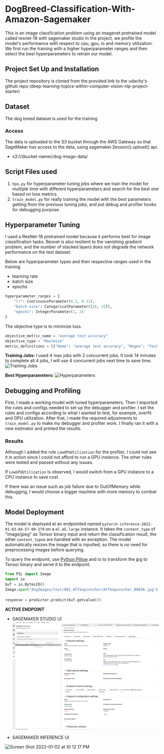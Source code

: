 # DogBreed-Classification-With-Amazon-Sagemaker
This is an image classfication problem using an imagenet pretrained model called resnet-18 with sagemaker studio 
In the project, we profile the model's performance with respect to cpu, gpu, io and memory utilization. We first run the training with a higher hyperparameter ranges and then select the best hyperparameters to retrain our model. 

## Project Set Up and Installation
The project repository is cloned from the provided link to the udacity's github repo (deep-learning-topics-within-computer-vision-nlp-project-starter)

## Dataset
The dog breed dataset is used for the training 

### Access
The data is uploaded to the S3 bucket through the AWS Gateway so that SageMaker has access to the data, using sagemaker.Session().upload() api.
- s3://{bucket-name}/dog-image-data/

## Script Files used
1. `hpo.py` for hyperparameter tuning jobs where we train the model for multiple time with different hyperparameters and search for the best one based on loss metrics.
2. `train_model.py` for really training the model with the best parameters getting from the previous tuning jobs, and put debug and profiler hooks for debugging purpose.


## Hyperparameter Tuning
I used a ResNet-18 pretrained model because it performs best for image classification tasks. Resnet is also resilient to the vanishing gradient problem, and the number of stacked layers does not degrade the network performance on the test dataset.

Below are hyperparameter types and their respective ranges used in the training
- learning rate 
- batch size
- epochs

```python
hyperparameter_ranges = {
    "lr": ContinuousParameter(0.1, 0.11),
    "batch-size": CategoricalParameter([16, 32]),
    "epochs": IntegerParameter(1, 2)
}
```
The objective type is to minimize loss.

```python
objective_metric_name = "average test accuracy"
objective_type = "Maximize"
metric_definitions = [{"Name": "average test accuracy", "Regex": "Test set: Average accuracy: ([0-9\\.]+)"}]
```

**Training Jobs:**
I used 4 max jobs with 2 concurrent jobs.
It took 14 minutes to complete all 4 jobs, I will use 4 concurrent jobs next time to save time. 
![Training Jobs](https://user-images.githubusercontent.com/62487364/147903084-75bc927d-5775-43dc-9763-34c0199106d0.png)

**Best Hyperparameters:**
![Hyperparameters](https://user-images.githubusercontent.com/62487364/147903139-41235fc6-1c2d-4a97-a471-ab3520adf9f3.png)


## Debugging and Profiling
First, I made a working model with tuned hyperparameters. Then I imported the rules and configs needed to set up the debugger and profiler. I set the rules and configs according to what I wanted to test, for example, overfit and GPU utilization. After that, I made the required adjustments to `train_model.py` to make my debugger and profiler work. I finally ran it with a new estimator and printed the results. 

### Results
Although I added the rule `LowGPUUtilization` for the profiler, I could not see it in action since I could not afford to run a GPU instance. 
The other rules were tested and passed without any issues. 

If `LowGPUUtilization` is observed, I would switch from a GPU instance to a CPU instance to save cost.  

If there was an issue such as job failure due to OutOfMemory while debugging, I would choose a bigger machine with more memory to combat this. 

## Model Deployment
The model is deployed at an endpointed named `pytorch-inference-2022-01-03-04-57-09-279` on a `ml.m5.large` instance.
It takes the `content_type` of "image/jpeg" as Tensor binary input and return the classification result, the other `content_type`s are handled with an exception. 
The model automatically resizes the image that is inputted, so there is no need for preprocessing images before querying. 

To query the endpoint, use [Python Pillow](https://pypi.org/project/Pillow/) and io to transform the jpg to Tensor binary and serve it to the endpoint.
```python
from PIL import Image
import io
buf = io.BytesIO()
Image.open("dogImages/test/001.Affenpinscher/Affenpinscher_00036.jpg").save(buf, format="JPEG")

response = predictor.predict(buf.getvalue())
```

**ACTIVE ENDPOINT**
- SAGEMAKER STUDIO UI
![Active Endpoint](active_endpoint_screenshot.png)

- SAGEMAKER INFERENCE UI 
<img width="1105" alt="Screen Shot 2022-01-02 at 10 12 17 PM" src="https://user-images.githubusercontent.com/62487364/147904512-637fafd2-7145-4d92-be54-c0d32c5473e0.png">

